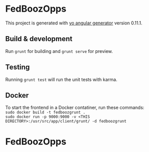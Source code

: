 # FedBoozOpps

This project is generated with [yo angular generator](https://github.com/yeoman/generator-angular)
version 0.11.1.

## Build & development

Run `grunt` for building and `grunt serve` for preview.

## Testing

Running `grunt test` will run the unit tests with karma.

## Docker

To start the frontend in a Docker contatiner, run these commands:<br> 
`sudo docker build -t fedboozgrunt .` <br>
`sudo docker run -p 9000:9000 -v <THIS DIRECTORY>:/usr/src/app/client/grunt/ -d fedboozgrunt`<br>

# FedBoozOpps
